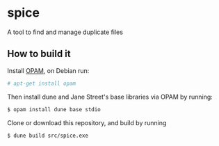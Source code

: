 # spice
A tool to find and manage duplicate files

## How to build it
Install [OPAM](https://opam.ocaml.org/doc/Install.html), on Debian run:
```bash
# apt-get install opam
```
Then install dune and Jane Street's base libraries via OPAM by running:
```bash
$ opam install dune base stdio
```
Clone or download this repository, and build by running
```bash
$ dune build src/spice.exe
```
